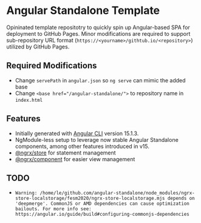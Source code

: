 # Angular Standalone Template

Opininated template repositotry to quickly spin up Angular-based SPA for deployment to GitHub Pages. Minor modifications are required to support sub-repository URL format (`https://<yourname>/githtub.io/<repository>`) utilized by GitHub Pages.

## Required Modifications

- Change `servePath` in `angular.json` so `ng serve` can mimic the added base
- Change `<base href="/angular-standalone/">` to repository name in `index.html` 

## Features

- Initially generated with [Angular CLI](https://github.com/angular/angular-cli) version 15.1.3.
- NgModule-less setup to leverage now stable Angular Standalone components, among other features introduced in v15.
- [@ngrx/store](https://ngrx.io/guide/store) for statement management
- [@ngrx/component](https://ngrx.io/guide/component) for easier view management

## TODO
- `Warning: /home/le/github.com/angular-standalone/node_modules/ngrx-store-localstorage/fesm2020/ngrx-store-localstorage.mjs depends on 'deepmerge'. CommonJS or AMD dependencies can cause optimization bailouts.
For more info see: https://angular.io/guide/build#configuring-commonjs-dependencies`